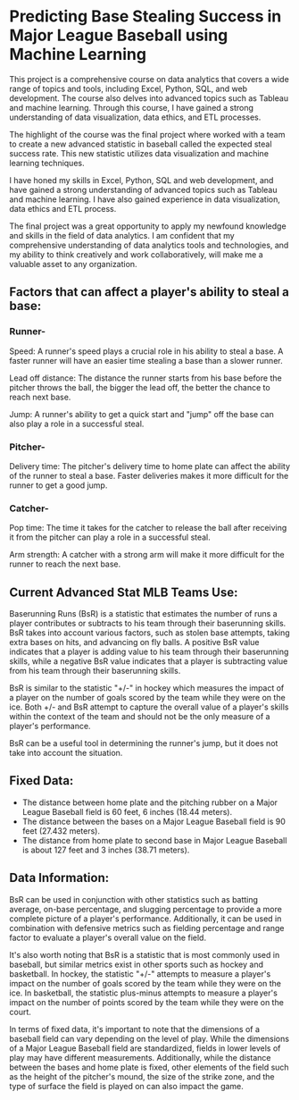 # Predicting Base Stealing Success in Major League Baseball using Machine Learning

This project is a comprehensive course on data analytics that covers a wide range of topics and tools, including Excel, Python, SQL, and web development. The course also delves into advanced topics such as Tableau and machine learning. Through this course, I have gained a strong understanding of data visualization, data ethics, and ETL processes.

The highlight of the course was the final project where worked with a team to create a new advanced statistic in baseball called the expected steal success rate. This new statistic utilizes data visualization and machine learning techniques.

I have honed my skills in Excel, Python, SQL and web development, and have gained a strong understanding of advanced topics such as Tableau and machine learning. I have also gained experience in data visualization, data ethics and ETL process.

The final project was a great opportunity to apply my newfound knowledge and skills in the field of data analytics. I am confident that my comprehensive understanding of data analytics tools and technologies, and my ability to think creatively and work collaboratively, will make me a valuable asset to any organization.

## Factors that can affect a player's ability to steal a base:
### Runner-
Speed: A runner's speed plays a crucial role in his ability to steal a base. A faster runner will have an easier time stealing a base than a slower runner.

Lead off distance: The distance the runner starts from his base before the pitcher throws the ball, the bigger the lead off, the better the chance to reach next base.

Jump: A runner's ability to get a quick start and "jump" off the base can also play a role in a successful steal.
### Pitcher-
Delivery time: The pitcher's delivery time to home plate can affect the ability of the runner to steal a base. Faster deliveries makes it more difficult for the runner to get a good jump.
### Catcher-
Pop time: The time it takes for the catcher to release the ball after receiving it from the pitcher can play a role in a successful steal.

Arm strength: A catcher with a strong arm will make it more difficult for the runner to reach the next base.

## Current Advanced Stat MLB Teams Use:
Baserunning Runs (BsR) is a statistic that estimates the number of runs a player contributes or subtracts to his team through their baserunning skills. BsR takes into account various factors, such as stolen base attempts, taking extra bases on hits, and advancing on fly balls. A positive BsR value indicates that a player is adding value to his team through their baserunning skills, while a negative BsR value indicates that a player is subtracting value from his team through their baserunning skills.

BsR is similar to the statistic "+/-" in hockey which measures the impact of a player on the number of goals scored by the team while they were on the ice. Both +/- and BsR attempt to capture the overall value of a player's skills within the context of the team and should not be the only measure of a player's performance.

BsR can be a useful tool in determining the runner's jump, but it does not take into account the situation.

## Fixed Data:
- The distance between home plate and the pitching rubber on a Major League Baseball field is 60 feet, 6 inches (18.44 meters).
- The distance between the bases on a Major League Baseball field is 90 feet (27.432 meters).
- The distance from home plate to second base in Major League Baseball is about 127 feet and 3 inches (38.71 meters).

## Data Information:
BsR can be used in conjunction with other statistics such as batting average, on-base percentage, and slugging percentage to provide a more complete picture of a player's performance. Additionally, it can be used in combination with defensive metrics such as fielding percentage and range factor to evaluate a player's overall value on the field.

It's also worth noting that BsR is a statistic that is most commonly used in baseball, but similar metrics exist in other sports such as hockey and basketball. In hockey, the statistic "+/-" attempts to measure a player's impact on the number of goals scored by the team while they were on the ice. In basketball, the statistic plus-minus attempts to measure a player's impact on the number of points scored by the team while they were on the court.

In terms of fixed data, it's important to note that the dimensions of a baseball field can vary depending on the level of play. While the dimensions of a Major League Baseball field are standardized, fields in lower levels of play may have different measurements. Additionally, while the distance between the bases and home plate is fixed, other elements of the field such as the height of the pitcher's mound, the size of the strike zone, and the type of surface the field is played on can also impact the game.
